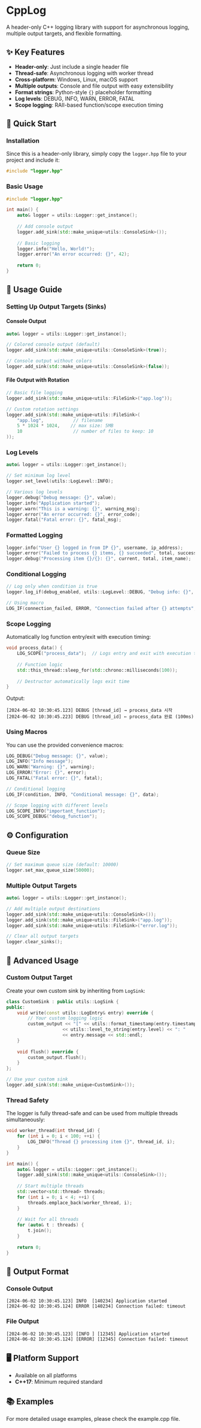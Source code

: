 # CppLog

A header-only C++ logging library with support for asynchronous logging, multiple output targets, and flexible formatting.

## ✨ Key Features

- **Header-only**: Just include a single header file
- **Thread-safe**: Asynchronous logging with worker thread
- **Cross-platform**: Windows, Linux, macOS support
- **Multiple outputs**: Console and file output with easy extensibility
- **Format strings**: Python-style `{}` placeholder formatting
- **Log levels**: DEBUG, INFO, WARN, ERROR, FATAL
- **Scope logging**: RAII-based function/scope execution timing

## 🚀 Quick Start

### Installation

Since this is a header-only library, simply copy the `logger.hpp` file to your project and include it:

```cpp
#include "logger.hpp"
```

### Basic Usage

```cpp
#include "logger.hpp"

int main() {
    auto& logger = utils::Logger::get_instance();
    
    // Add console output
    logger.add_sink(std::make_unique<utils::ConsoleSink>());
    
    // Basic logging
    logger.info("Hello, World!");
    logger.error("An error occurred: {}", 42);
    
    return 0;
}
```

## 📖 Usage Guide

### Setting Up Output Targets (Sinks)

#### Console Output
```cpp
auto& logger = utils::Logger::get_instance();

// Colored console output (default)
logger.add_sink(std::make_unique<utils::ConsoleSink>(true));

// Console output without colors
logger.add_sink(std::make_unique<utils::ConsoleSink>(false));
```

#### File Output with Rotation
```cpp
// Basic file logging
logger.add_sink(std::make_unique<utils::FileSink>("app.log"));

// Custom rotation settings
logger.add_sink(std::make_unique<utils::FileSink>(
    "app.log",           // filename
    5 * 1024 * 1024,    // max size: 5MB
    10                   // number of files to keep: 10
));
```

### Log Levels

```cpp
auto& logger = utils::Logger::get_instance();

// Set minimum log level
logger.set_level(utils::LogLevel::INFO);

// Various log levels
logger.debug("Debug message: {}", value);
logger.info("Application started");
logger.warn("This is a warning: {}", warning_msg);
logger.error("An error occurred: {}", error_code);
logger.fatal("Fatal error: {}", fatal_msg);
```

### Formatted Logging

```cpp
logger.info("User {} logged in from IP {}", username, ip_address);
logger.error("Failed to process {} items, {} succeeded", total, success_count);
logger.debug("Processing item {}/{}: {}", current, total, item_name);
```

### Conditional Logging

```cpp
// Log only when condition is true
logger.log_if(debug_enabled, utils::LogLevel::DEBUG, "Debug info: {}", data);

// Using macro
LOG_IF(connection_failed, ERROR, "Connection failed after {} attempts", retry_count);
```

### Scope Logging

Automatically log function entry/exit with execution timing:

```cpp
void process_data() {
    LOG_SCOPE("process_data");  // Logs entry and exit with execution time
    
    // Function logic
    std::this_thread::sleep_for(std::chrono::milliseconds(100));
    
    // Destructor automatically logs exit time
}
```

Output:
```
[2024-06-02 10:30:45.123] DEBUG [thread_id] → process_data 시작
[2024-06-02 10:30:45.223] DEBUG [thread_id] ← process_data 완료 (100ms)
```

### Using Macros

You can use the provided convenience macros:

```cpp
LOG_DEBUG("Debug message: {}", value);
LOG_INFO("Info message");
LOG_WARN("Warning: {}", warning);
LOG_ERROR("Error: {}", error);
LOG_FATAL("Fatal error: {}", fatal);

// Conditional logging
LOG_IF(condition, INFO, "Conditional message: {}", data);

// Scope logging with different levels
LOG_SCOPE_INFO("important_function");
LOG_SCOPE_DEBUG("debug_function");
```

## ⚙️ Configuration

### Queue Size

```cpp
// Set maximum queue size (default: 10000)
logger.set_max_queue_size(50000);
```

### Multiple Output Targets

```cpp
auto& logger = utils::Logger::get_instance();

// Add multiple output destinations
logger.add_sink(std::make_unique<utils::ConsoleSink>());
logger.add_sink(std::make_unique<utils::FileSink>("app.log"));
logger.add_sink(std::make_unique<utils::FileSink>("error.log"));

// Clear all output targets
logger.clear_sinks();
```

## 🔧 Advanced Usage

### Custom Output Target

Create your own custom sink by inheriting from `LogSink`:

```cpp
class CustomSink : public utils::LogSink {
public:
    void write(const utils::LogEntry& entry) override {
        // Your custom logging logic
        custom_output << "[" << utils::format_timestamp(entry.timestamp) << "] "
                     << utils::level_to_string(entry.level) << ": "
                     << entry.message << std::endl;
    }
    
    void flush() override {
        custom_output.flush();
    }
};

// Use your custom sink
logger.add_sink(std::make_unique<CustomSink>());
```

### Thread Safety

The logger is fully thread-safe and can be used from multiple threads simultaneously:

```cpp
void worker_thread(int thread_id) {
    for (int i = 0; i < 100; ++i) {
        LOG_INFO("Thread {} processing item {}", thread_id, i);
    }
}

int main() {
    auto& logger = utils::Logger::get_instance();
    logger.add_sink(std::make_unique<utils::ConsoleSink>());
    
    // Start multiple threads
    std::vector<std::thread> threads;
    for (int i = 0; i < 4; ++i) {
        threads.emplace_back(worker_thread, i);
    }
    
    // Wait for all threads
    for (auto& t : threads) {
        t.join();
    }
    
    return 0;
}
```

## 📝 Output Format

### Console Output
```
[2024-06-02 10:30:45.123] INFO  [140234] Application started
[2024-06-02 10:30:45.124] ERROR [140234] Connection failed: timeout
```

### File Output
```
[2024-06-02 10:30:45.123] [INFO ] [12345] Application started
[2024-06-02 10:30:45.124] [ERROR] [12345] Connection failed: timeout
```

## 🖥️ Platform Support

- Available on all platforms
- **C++17**: Minimum required standard

## 📚 Examples

For more detailed usage examples, please check the example.cpp file.